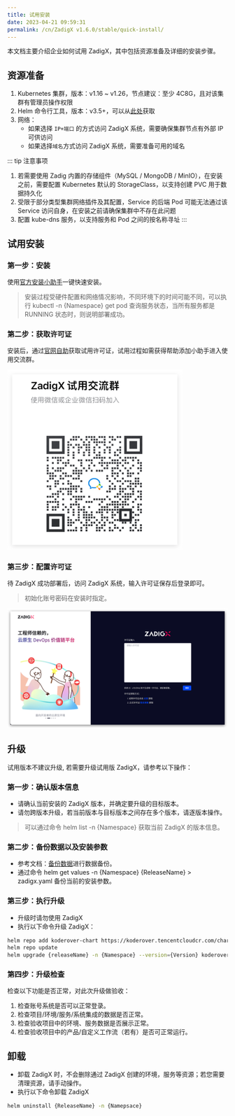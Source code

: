 ```yaml
---
title: 试用安装
date: 2023-04-21 09:59:31
permalink: /cn/ZadigX v1.6.0/stable/quick-install/
---
```


本文档主要介绍企业如何试用 ZadigX，其中包括资源准备及详细的安装步骤。

## 资源准备

1. Kubernetes 集群，版本：v1.16 ~ v1.26，节点建议：至少 4C8G，且对该集群有管理员操作权限
2. Helm 命令行工具，版本：v3.5+，可以从[此处](https://github.com/helm/helm/releases)获取
3. 网络：
    - 如果选择 `IP+端口` 的方式访问 ZadigX 系统，需要确保集群节点有外部 IP 可供访问
    - 如果选择`域名`方式访问 ZadigX 系统，需要准备可用的域名

::: tip 注意事项
1. 若需要使用 Zadig 内置的存储组件（MySQL / MongoDB / MinIO），在安装之前，需要配置 Kubernetes 默认的 StorageClass，以支持创建 PVC 用于数据持久化<br>
2. 受限于部分类型集群网络插件及其配置，Service 的后端 Pod 可能无法通过该 Service 访问自身，在安装之前请确保集群中不存在此问题
3. 配置 kube-dns 服务，以支持服务和 Pod 之间的按名称寻址
:::

## 试用安装

### 第一步：安装

使用[官方安装小助手](https://koderover.com/installer)一键快速安装。

> 安装过程受硬件配置和网络情况影响，不同环境下的时间可能不同，可以执行 kubectl -n {Namespace} get pod 查询服务状态，当所有服务都是 RUNNING 状态时，则说明部署成功。

### 第二步：获取许可证

安装后，通过[官网自助](https://koderover.com/getLicense)获取试用许可证，试用过程如需获得帮助添加小助手进入使用交流群。

<img src="../_images/zadigx_help_qcode.png" width="400">

### 第三步：配置许可证

待 ZadigX 成功部署后，访问 ZadigX 系统，输入许可证保存后登录即可。

> 初始化账号密码在安装时指定。

![安装](../_images/install_3.png)

## 升级

试用版本不建议升级, 若需要升级试用版 ZadigX，请参考以下操作：

### 第一步：确认版本信息
- 请确认当前安装的 ZadigX 版本，并确定要升级的目标版本。
- 请勿跨版本升级，若当前版本与目标版本之间存在多个版本，请逐版本操作。
> 可以通过命令 helm list -n {Namespace} 获取当前 ZadigX 的版本信息。

### 第二步：备份数据以及安装参数
- 参考文档：[备份数据](/ZadigX%20v1.6.0/stable/backup-and-restore/#数据备份)进行数据备份。
- 通过命令 helm get values -n {Namespace} {ReleaseName} > zadigx.yaml 备份当前的安装参数。

### 第三步：执行升级
- 升级时请勿使用 ZadigX 
- 执行以下命令升级 ZadigX：
``` bash
helm repo add koderover-chart https://koderover.tencentcloudcr.com/chartrepo/chart 
helm repo update
helm upgrade {releaseName} -n {Namespace} --version={Version} koderover-chart/zadigx -f zadigx.yaml
```

### 第四步：升级检查
检查以下功能是否正常，对此次升级做验收：
1. 检查账号系统是否可以正常登录。
2. 检查项目/环境/服务/系统集成的数据是否正常。
3. 检查验收项目中的环境、服务数据是否展示正常。
4. 检查验收项目中的产品/自定义工作流（若有）是否可正常运行。

## 卸载
- 卸载 ZadigX 时，不会删除通过 ZadigX 创建的环境，服务等资源；若您需要清理资源，请手动操作。
- 执行以下命令卸载 ZadigX
``` bash
helm uninstall {ReleaseName} -n {Namepsace}
```

